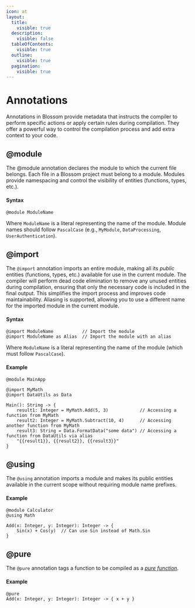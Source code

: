 ```yaml
---
icon: at
layout:
  title:
    visible: true
  description:
    visible: false
  tableOfContents:
    visible: true
  outline:
    visible: true
  pagination:
    visible: true
---
```


# Annotations

Annotations in Blossom provide metadata that instructs the compiler to perform specific actions or apply certain rules during compilation. They offer a powerful way to control the compilation process and add extra context to your code.

## @module

The @module annotation declares the module to which the current file belongs. Each file in a Blossom project must belong to a module. Modules provide namespacing and control the visibility of entities (functions, types, etc.).

#### **Syntax**

```
@module ModuleName
```

Where `ModuleName` is a literal representing the name of the module. Module names should follow `PascalCase` (e.g., `MyModule`, `DataProcessing`, `UserAuthentication`).

## @import

The `@import` annotation imports an entire module, making all its _public_ entities (functions, types, etc.) available for use in the current module. The compiler will perform dead code elimination to remove any unused entities during compilation, ensuring that only the necessary code is included in the final output. This simplifies the import process and improves code maintainability. Aliasing is supported, allowing you to use a different name for the imported module in the current module.

#### **Syntax**

```
@import ModuleName           // Import the module
@import ModuleName as Alias  // Import the module with an alias
```

Where `ModuleName` is a literal representing the name of the module (which must follow `PascalCase`).

#### **Example**

```
@module MainApp

@import MyMath
@import DataUtils as Data

Main(): String -> {
    result1: Integer = MyMath.Add(5, 3)            // Accessing a function from MyMath
    result2: Integer = MyMath.Subtract(10, 4)      // Accessing another function from MyMath
    result3: String = Data.FormatData("some data") // Accessing a function from DataUtils via alias
    "{{result1}}, {{result2}}, {{result3}}"
}
```

## @using

The `@using` annotation imports a module and makes its public entities available in the current scope without requiring module name prefixes.

#### **Example**

```
@module Calculator
@using Math

Add(x: Integer, y: Integer): Integer -> {
    Sin(x) + Cos(y)  // Can use Sin instead of Math.Sin
}
```

## @pure

The `@pure` annotation tags a function to be compiled as a [_pure function_](functions.md#pure-functions).

#### Example

```
@pure 
Add(x: Integer, y: Integer): Integer -> { x + y }
```

